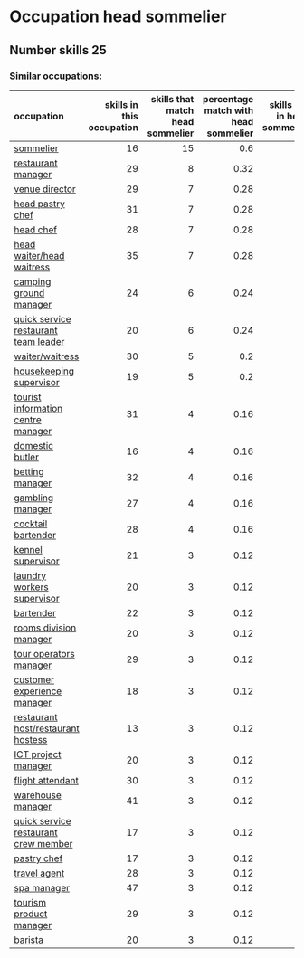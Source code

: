 # Occupation head sommelier
## Number skills 25
### Similar occupations:
| occupation                                                                      |   skills in this occupation |   skills that match head sommelier |   percentage match with head sommelier |   skills not in head sommelier |
|:--------------------------------------------------------------------------------|----------------------------:|-----------------------------------:|---------------------------------------:|-------------------------------:|
| [sommelier](sommelier.md)                                                       |                          16 |                                 15 |                                   0.6  |                              1 |
| [restaurant manager](restaurant_manager.md)                                     |                          29 |                                  8 |                                   0.32 |                             21 |
| [venue director](venue_director.md)                                             |                          29 |                                  7 |                                   0.28 |                             22 |
| [head pastry chef](head_pastry_chef.md)                                         |                          31 |                                  7 |                                   0.28 |                             24 |
| [head chef](head_chef.md)                                                       |                          28 |                                  7 |                                   0.28 |                             21 |
| [head waiter/head waitress](head_waiter-head_waitress.md)                       |                          35 |                                  7 |                                   0.28 |                             28 |
| [camping ground manager](camping_ground_manager.md)                             |                          24 |                                  6 |                                   0.24 |                             18 |
| [quick service restaurant team leader](quick_service_restaurant_team_leader.md) |                          20 |                                  6 |                                   0.24 |                             14 |
| [waiter/waitress](waiter-waitress.md)                                           |                          30 |                                  5 |                                   0.2  |                             25 |
| [housekeeping supervisor](housekeeping_supervisor.md)                           |                          19 |                                  5 |                                   0.2  |                             14 |
| [tourist information centre manager](tourist_information_centre_manager.md)     |                          31 |                                  4 |                                   0.16 |                             27 |
| [domestic butler](domestic_butler.md)                                           |                          16 |                                  4 |                                   0.16 |                             12 |
| [betting manager](betting_manager.md)                                           |                          32 |                                  4 |                                   0.16 |                             28 |
| [gambling manager](gambling_manager.md)                                         |                          27 |                                  4 |                                   0.16 |                             23 |
| [cocktail bartender](cocktail_bartender.md)                                     |                          28 |                                  4 |                                   0.16 |                             24 |
| [kennel supervisor](kennel_supervisor.md)                                       |                          21 |                                  3 |                                   0.12 |                             18 |
| [laundry workers supervisor](laundry_workers_supervisor.md)                     |                          20 |                                  3 |                                   0.12 |                             17 |
| [bartender](bartender.md)                                                       |                          22 |                                  3 |                                   0.12 |                             19 |
| [rooms division manager](rooms_division_manager.md)                             |                          20 |                                  3 |                                   0.12 |                             17 |
| [tour operators manager](tour_operators_manager.md)                             |                          29 |                                  3 |                                   0.12 |                             26 |
| [customer experience manager](customer_experience_manager.md)                   |                          18 |                                  3 |                                   0.12 |                             15 |
| [restaurant host/restaurant hostess](restaurant_host-restaurant_hostess.md)     |                          13 |                                  3 |                                   0.12 |                             10 |
| [ICT project manager](ICT_project_manager.md)                                   |                          20 |                                  3 |                                   0.12 |                             17 |
| [flight attendant](flight_attendant.md)                                         |                          30 |                                  3 |                                   0.12 |                             27 |
| [warehouse manager](warehouse_manager.md)                                       |                          41 |                                  3 |                                   0.12 |                             38 |
| [quick service restaurant crew member](quick_service_restaurant_crew_member.md) |                          17 |                                  3 |                                   0.12 |                             14 |
| [pastry chef](pastry_chef.md)                                                   |                          17 |                                  3 |                                   0.12 |                             14 |
| [travel agent](travel_agent.md)                                                 |                          28 |                                  3 |                                   0.12 |                             25 |
| [spa manager](spa_manager.md)                                                   |                          47 |                                  3 |                                   0.12 |                             44 |
| [tourism product manager](tourism_product_manager.md)                           |                          29 |                                  3 |                                   0.12 |                             26 |
| [barista](barista.md)                                                           |                          20 |                                  3 |                                   0.12 |                             17 |
